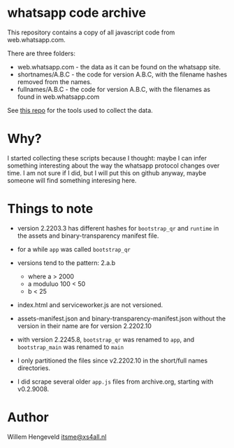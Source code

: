 whatsapp code archive
=====================

This repository contains a copy of all javascript code from web.whatsapp.com.

There are three folders:
  * web.whatsapp.com  - the data as it can be found on the whatsapp site.
  * shortnames/A.B.C  - the code for version A.B.C, with the filename hashes removed from the names.
  * fullnames/A.B.C  - the code for version A.B.C, with the filenames as found in web.whatsapp.com

See [this repo](https://github.com/nlitsme/whatsapptools) for the tools used to collect the data.


Why?
====

I started collecting these scripts because I thought: maybe I can infer something interesting about
the way the whatsapp protocol changes over time. I am not sure if I did, but I will put this on
github anyway, maybe someone will find something interesing here.

Things to note
==============

 * version 2.2203.3 has different hashes for `bootstrap_qr` and `runtime` in the assets and binary-transparency manifest file.
 * for a while `app` was called `bootstrap_qr`
 * versions tend to the pattern:  2.a.b
    - where a > 2000
    - a moduluo 100 < 50
    - b < 25
 * index.html and serviceworker.js are not versioned.
 * assets-manifest.json and binary-transparency-manifest.json without the version in their name are for version 2.2202.10
 * with version 2.2245.8,  `bootstrap_qr` was renamed to `app`, and `bootstrap_main` was renamed to `main`

 * I only partitioned the files since v2.2202.10 in the short/full names directories.
 * I did scrape several older `app.js` files from archive.org, starting with v0.2.9008.

Author
======

Willem Hengeveld <itsme@xs4all.nl>

